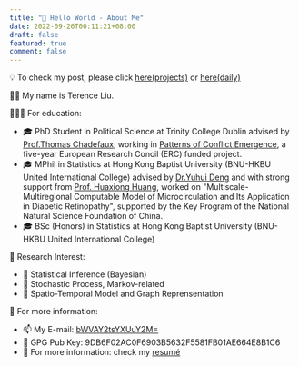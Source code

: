 ```yaml
---
title: "👋 Hello World - About Me"
date: 2022-09-26T00:11:21+08:00
draft: false
featured: true
comment: false
---
```


💡 To check my post, please click [here(projects)](/projects) or [here(daily)](/post)


<!--more-->

👨‍💻 My name is Terence Liu. 

👨🏿‍🏫 For education:
* 🎓 PhD Student in Political Science at Trinity College Dublin advised by [Prof.Thomas Chadefaux](https://chadefaux.github.io/), working in [Patterns of Conflict Emergence](https://paceconflictlab.wixsite.com/conflict-research-la), a five-year European Research Concil (ERC) funded project.
* 🎓 MPhil in Statistics at Hong Kong Baptist University (BNU-HKBU United International College) advised by [Dr.Yuhui Deng](https://staff.uic.edu.cn/ivandeng/en) and with strong support from [Prof. Huaxiong Huang](https://staff.uic.edu.cn/hhuang/en), worked on "Multiscale-Multiregional Computable Model of Microcirculation and Its Application in Diabetic Retinopathy", supported by the Key Program of the National Natural Science Foundation of China.
* 🎓 BSc (Honors) in Statistics at Hong Kong Baptist University (BNU-HKBU United International College) 
  
🔭 Research Interest:
* 🚩 Statistical Inference (Bayesian)
* 🚩 Stochastic Process, Markov-related
* 🚩 Spatio-Temporal Model and Graph Reprensentation

🫡 For more information: 
- 📫 My E-mail: [bWVAY2tsYXUuY2M=](mailto:bWVAY2tsYXUuY2M=)
- 🔑 GPG Pub Key: 9DB6F02AC0F6903B5632F5581FB01AE664E8B1C6
- 📃 For more information: check my [resumé](https://terencelau-my.sharepoint.com/:b:/g/personal/terencelau_terencelau_onmicrosoft_com/ESH1R1joUSxOghfIGc1r9-UBL36zElJeNgYwazTSi7LNog?e=Ecmvdy)